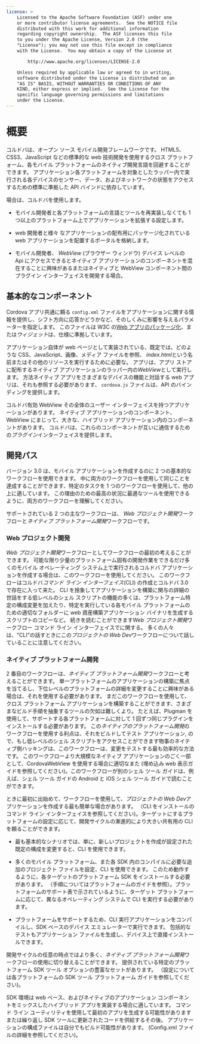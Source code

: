 ```yaml
---
license: >
    Licensed to the Apache Software Foundation (ASF) under one
    or more contributor license agreements.  See the NOTICE file
    distributed with this work for additional information
    regarding copyright ownership.  The ASF licenses this file
    to you under the Apache License, Version 2.0 (the
    "License"); you may not use this file except in compliance
    with the License.  You may obtain a copy of the License at

        http://www.apache.org/licenses/LICENSE-2.0

    Unless required by applicable law or agreed to in writing,
    software distributed under the License is distributed on an
    "AS IS" BASIS, WITHOUT WARRANTIES OR CONDITIONS OF ANY
    KIND, either express or implied.  See the License for the
    specific language governing permissions and limitations
    under the License.
---
```


# 概要

コルドバは、オープン ソース モバイル開発フレームワークです。 HTML5、CSS3、JavaScript などの標準的な web 技術開発を使用するクロス プラットフォーム、各モバイル プラットフォームのネイティブ開発言語を回避することができます。 アプリケーション各プラットフォームを対象としたラッパー内で実行される各デバイスのセンサー、データ、およびネットワークの状態をアクセスするための標準に準拠した API バインドに依存しています。

場合は、コルドバを使用します。

*   モバイル開発者と各プラットフォームの言語とツールを再実装しなくても 1 つ以上のプラットフォーム上でアプリケーションを拡張する設定します。

*   web 開発者と様々 なアプリケーションの配布用にパッケージ化されている web アプリケーションを配置するポータルを格納します。

*   モバイル開発者、 *WebView* (ブラウザー ウィンドウ) デバイス レベルの Api にアクセスできるとネイティブ アプリケーションのコンポーネントを混在することに興味があるまたはネイティブと WebView コンポーネント間のプラグイン インターフェイスを開発する場合。

## 基本的なコンポーネント

Cordova アプリ共通に頼る `config.xml` ファイルをアプリケーションに関する情報を提供し、シフト方向に応答かどうかなど、そのしくみに影響を与えるパラメーターを指定します。 このファイルは W3C の[Web アプリのパッケージ化][1]、または*ウィジェット*は、仕様に準拠しています。

 [1]: http://www.w3.org/TR/widgets/

アプリケーション自体が web ページとして実装されている、既定では、どのような CSS、JavaScript、画像、メディア ファイルを参照、 *index.html*という名前またはその他のリソースを実行するために必要な。 アプリは、アプリ ストアに配布するネイティブ アプリケーションのラッパー内の*WebView*として実行します。 方法ネイティブ アプリをさまざまなデバイスの機能と対話する web アプリは、それも参照する必要があります、 `cordova.js` ファイルは、API のバインディングを提供します。

コルドバ有効 WebView その全体のユーザー インターフェイスを持つアプリケーションがあります。 ネイティブ アプリケーションのコンポーネント、WebView にまじって、大きな、ハイブリッド アプリケーション内のコンポーネントがあります。 コルドバは、これらのコンポーネントが互いに通信するための*プラグイン*インターフェイスを提供します。

## 開発パス

バージョン 3.0 は、モバイル アプリケーションを作成するのに 2 つの基本的なワークフローを使用できます。 中に両方のワークフローを使用して同じことを達成することができます、特定のタスクを 1 つのワークフローを使用して、他の上に適しています。 この理由のための最高の状況に最適なツールを使用できるように、両方のワークフローを理解してください。

サポートされている 2 つの主なワークフローは、 *Web プロジェクト開発*ワークフローと*ネイティブ プラットフォーム開発*ワークフローです。

### Web プロジェクト開発

*Web プロジェクト開発*ワークフローとしてワークフローの最初の考えることができます。 可能な限り少量のプラットフォーム固有の開発作業をできるだけ多くのモバイル オペレーティング システム上で実行されるコルドバ アプリケーションを作成する場合は、このワークフローを使用してください。 このワークフローはコルドバ*コマンド ライン インターフェイス*(CLI) の作成とコルドバ 3.0 で存在に入って来た。 CLI を捨象してアプリケーションを構築に関与の詳細の世話をする低レベルのシェル スクリプトの機能の多くは、プラットフォーム特定の構成変更を加えたり、特定を実行している各モバイル プラットフォームのための適切なフォルダーに web 資産構築アプリケーション バイナリを生成するスクリプトのコピーなど。 続きを読むことができます*Web プロジェクト開発*ワークフロー コマンド ライン インターフェイスでに関する。 多くの人々 は、"CLI"の話すときにこの*プロジェクトの Web Dev*ワークフローについて話していることに注意してください。

### ネイティブ プラットフォーム開発

2 番目のワークフローは、*ネイティブ プラットフォーム開発*ワークフローと考えることができます。 単一プラットフォームのアプリケーションの構築に焦点を当てるし、下位レベルのプラットフォームの詳細を変更することに興味がある場合は、それを使用する必要があります。 まだこのワークフローを使用して、クロス プラットフォーム アプリケーションを構築することができます、さまざまなビルド手順を抽象するツールの欠如は難しくより。 たとえば、Plugman を使用して、サポートする各プラットフォームに対して 1 回ずつ同じプラグインをインストールする必要があります。 この*ネイティブのプラットフォーム開発*のワークフローを使用する利点は、それをビルドしてテスト アプリケーション, ので、もし低レベルのシェル スクリプトをアクセスことができます物事のネイティブ側ハッキングは、このワークフローは、変更をテストする最も効率的な方法です。 このワークフローより大規模なネイティブ アプリケーションのごく一部として、CordovaWebView を使用する場合に適切なまた (埋め込み web 表示ガイドを参照してください)。このワークフローが別のシェル ツール ガイドは、例えば、シェル ツール ガイドの Android と iOS シェル ツール ガイドで読むことができます。

ときに最初に出始めて、ワークフローを使用して、*プロジェクトの Web Dev*アプリケーションを作成する最も簡単な場合があります。 （CLI をインストールのコマンド ライン インターフェイスを参照してください)。ターゲットにするプラットフォームの設定に応じて、開発サイクルの漸進的により大きい共有用の CLI を頼ることができます。

*   最も基本的なシナリオでは、単に、新しいプロジェクトを作成が設定された既定の構成を変更すると、CLI を使用できます。

*   多くのモバイル プラットフォーム、また各 SDK 内のコンパイルに必要な追加のプロジェクト ファイルを設定、CLI を使用できます。 このため動作するように、各ターゲットのプラットフォーム SDK をインストールする必要があります。 （手順についてはプラットフォームのガイドを参照）。プラットフォームのサポート表で示されているように、ターゲット プラットフォームに応じて、異なるオペレーティング システムで CLI を実行する必要があります。

*   プラットフォームをサポートするため、CLI 実行アプリケーションをコンパイルし、SDK ベースのデバイス エミュレーターで実行できます。 包括的なテストもアプリケーション ファイルを生成し、デバイス上で直接インストールできます。

開発サイクルの任意の時点ではより多く、*ネイティブ プラットフォーム開発*ワークフローの使用に切り替えることができます。 提供されている特定のプラットフォーム SDK ツール オプションの豊富なセットがあります。 （設定については各プラットフォームの SDK ツール プラットフォーム ガイドを参照してください)。

SDK 環境は web ベース、およびネイティブのアプリケーション コンポーネントをミックスしたハイブリッド アプリを実装する場合に適しています。 コマンド ライン ユーティリティを使用して最初のアプリを生成する可能性がありますまたは繰り返し SDK ツールに更新されたコードを供給するその後。 アプリケーションの構成ファイルは自分でもビルド可能性があります。 (Config.xml ファイルの詳細を参照してください)。